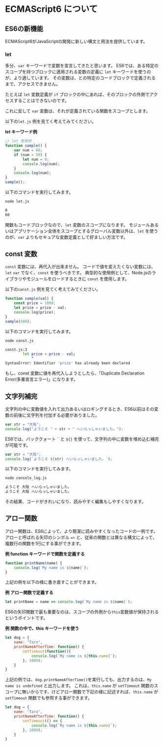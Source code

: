 # ECMAScript6 について

## ES6の新機能
ECMAScript6がJavaScriptの開発に新しい構文と用法を提供しています。

### let
多分、`var` キーワードで変数を宣言してきたと思います。
ES6では、ある特定のスコープを持つブロックに適用される変数の定義に `let` キーワードを使うのが、より適しています。
その変数は、との特定のコードブロックで定義されるまで、アクセスできません。

たとえば `let` 変数定義が `if` ブロックの中にあれば、そのブロックの外側でアクセスすることはできないのです。

これに反して `var` 変数は、それが定義されている関数をスコープとします。

以下の`let.js` 例を見てく考えてみてください。

**let キーワード例**
```javascript
// let 使用例
function sample() {
	var num = 60;
	if (num > 50) {
		let num = 0;
		console.log(num);
	}
	console.log(num);
}
sample();
```
以下のコマンドを実行してみます。
```bash
node let.js
```
```bash
0
60
```

関数もコードブロックなので、`let` 変数のスコープになります。
モジュールあるいはアプリケーション全体をスコープとするグローバル変数以外は、`let` を使うのが、`var` よりもセキュアな変数定義として好ましい方法です。

## const 変数
`const` 変数には、再代入が出来ません。
コードで値を変えたくない変数には、`let` `var` でなく、`const` を使うべきです。
典型的な使用例として、Node.jsのライブラリやモジュールをロードするときに `const` を使用します。

以下の`const.js` 例を見てく考えてみてください。
```javascript
function sample(val) {
	const price = 1000;
	let price = price - val;
	console.log(price);
}
sample(500);
```
以下のコマンドを実行してみます。
```bash
node const.js
```
```bash
const.js:3
        let price = price - val;
            ^
SyntaxError: Identifier 'price' has already been declared
```
もし、const 変数に値を再代入しようとしたら、「Duplicate Declaration Error(多重宣言エラー)」になります。

## 文字列補完
文字列の中に変数値を入れて出力あるいはロギングするとき、ES6以前はその変数の前後に文字列を付加する必要がありました。
```javascript
var str = "大阪";
console.log("ようこそ " + str + " へいらっしゃいました。");
```

ES6では、バッククォート `` ` `` と `${}` を使って、文字列の中に変数を埋め込む補完が可能です。
```javascript
var str = "大阪";
console.log(`ようこそ ${str} へいらっしゃいました。`);
```
以下のコマンドを実行してみます。
```bash
node console_log.js
```
```bash
ようこそ 大阪 へいらっしゃいました。
ようこそ 大阪 へいらっしゃいました。
```
その結果、コードがきれいになり、読みやすく編集もしやすくなります。

## アロー関数
アロー関数は、ES6によって、より簡潔に読みやすくなったコードの一例です。
アローと呼ばれる矢印のシンボル `=>` と、従来の関数とは異なる構文によって、複数行の関数を1行にする事ができます。

**例 function キーワードで関数を定義する**
```javascript
function printName(name) {
	console.log(`My name is ${name}`);
}
```
上記の例を以下の様に書き直すことができます。

**例 アロー関数で定義する**
```javascript
let printName = name => console.log(`My name is ${name}`);
```

ES6の矢印関数で最も重要なのは、スコープの外側から`this`変数値が保持されるというポイントです。

**例 関数の中で、this キーワードを使う**
```javascript
let dog = {
	name: "Taro",
	printNameAfterTime: function() {
		setTimeout(function(){
			console.log(`My name is ${this.name}`);
		}, 1000);
	}
}
```
上記の例では、`dog.printNameAfterTime()`を実行しても、出力するのは、`My name is undefined` と出力します。
これは、`this.name` が `setTimeout` 関数のスコープに無いからです、けどアロー関数で下記の様に記述すれば、`this.name` が　`setTimeout` 関数でも参照する事ができます。

```javascript
let dog = {
	name: "Taro",
	printNameAfterTime: function() {
		setTimeout(() => {
			console.log(`My name is ${this.name}`);
		}, 1000);
	}
}
```